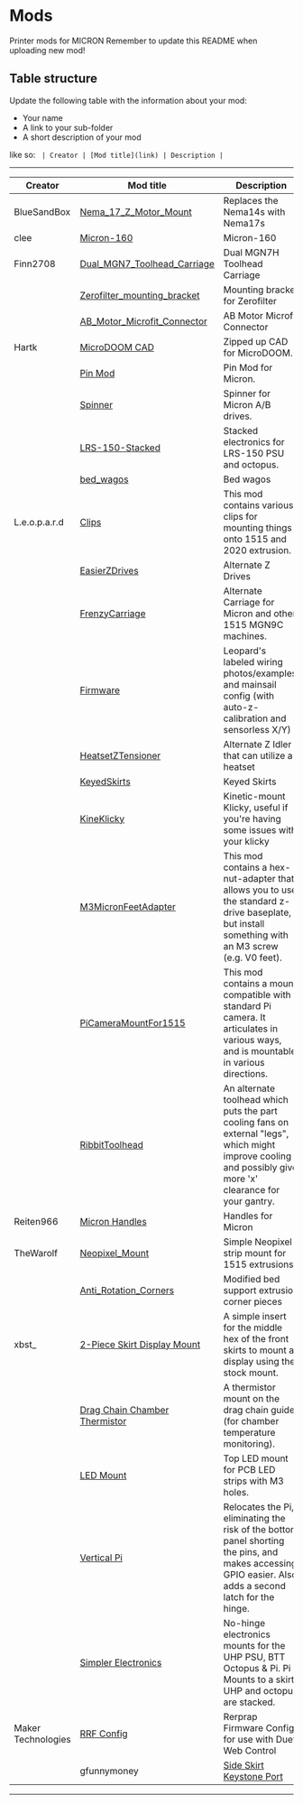 # Mods

Printer mods for MICRON
Remember to update this README when uploading new mod!

## Table structure

Update the following table with the information about your mod:
- Your name
- A link to your sub-folder
- A short description of your mod

like so:
`
| Creator | [Mod title](link) | Description |`

---

| Creator | Mod title | Description |
| --- | --- | --- |
|BlueSandBox|[Nema_17_Z_Motor_Mount](https://github.com/printersforants/Micron/tree/main/Mods/BlueSandBox/Nema_17_Z_Motor_Mount) | Replaces the Nema14s with Nema17s
|clee|[Micron-160](https://github.com/printersforants/Micron/tree/main/Mods/clee) | Micron-160
|Finn2708|[Dual_MGN7_Toolhead_Carriage](https://github.com/printersforants/Micron/tree/main/Mods/Finn2708/Dual_MGN7_Toolhead_Carriage) | Dual MGN7H Toolhead Carriage 
||[Zerofilter_mounting_bracket](https://github.com/printersforants/Micron/tree/main/Mods/Finn2708/Zerofilter_mounting_bracket) | Mounting bracket for Zerofilter 
||[AB_Motor_Microfit_Connector](https://github.com/printersforants/Micron/tree/main/Mods/Finn2708/AB_Motor_Microfit_Connector) | AB Motor Microfit Connector
|Hartk|[MicroDOOM CAD](https://github.com/printersforants/Micron/tree/main/Mods/Hartk) | Zipped up CAD for MicroDOOM.
||[Pin Mod](https://github.com/printersforants/Micron/tree/main/Mods/Hartk/Pin_Mod/) | Pin Mod for Micron.
||[Spinner](https://github.com/printersforants/Micron/tree/main/Mods/Hartk/Spinner) | Spinner for Micron A/B drives.
||[LRS-150-Stacked](https://github.com/printersforants/Micron/tree/main/Mods/Hartk/LRS-150-Stacked) | Stacked electronics for LRS-150 PSU and octopus.
||[bed_wagos](https://github.com/printersforants/Micron/tree/main/Mods/Hartk/bed_wagos) | Bed wagos
|L.e.o.p.a.r.d|[Clips](https://github.com/printersforants/Micron/tree/main/Mods/L.e.o.p.a.r.d/Clips) | This mod contains various clips for mounting things onto 1515 and 2020 extrusion.
||[EasierZDrives](https://github.com/printersforants/Micron/tree/main/Mods/L.e.o.p.a.r.d/EasierZDrives) |  Alternate Z Drives
||[FrenzyCarriage](https://github.com/printersforants/Micron/tree/main/Mods/L.e.o.p.a.r.d/FrenzyCarriage) | Alternate Carriage for Micron and other 1515 MGN9C machines.
||[Firmware](https://github.com/printersforants/Micron/tree/main/Mods/L.e.o.p.a.r.d/Firmware) | Leopard's labeled wiring photos/examples, and mainsail config (with auto-z-calibration and sensorless X/Y)
||[HeatsetZTensioner](https://github.com/printersforants/Micron/tree/main/Mods/L.e.o.p.a.r.d/HeatsetZTensioner) | Alternate Z Idler that can utilize a heatset
||[KeyedSkirts](https://github.com/printersforants/Micron/tree/main/Mods/L.e.o.p.a.r.d/KeyedSkirts) | Keyed Skirts
||[KineKlicky](https://github.com/printersforants/Micron/tree/main/Mods/L.e.o.p.a.r.d/KineKlicky) | Kinetic-mount Klicky, useful if you're having some issues with your klicky
||[M3MicronFeetAdapter](https://github.com/printersforants/Micron/tree/main/Mods/L.e.o.p.a.r.d/M3MicronFeetAdapter) | This mod contains a hex-nut-adapter that allows you to use the standard z-drive baseplate, but install something with an M3 screw (e.g. V0 feet).
||[PiCameraMountFor1515](https://github.com/printersforants/Micron/tree/main/Mods/L.e.o.p.a.r.d/PiCameraMountFor1515) | This mod contains a mount compatible with a standard Pi camera. It articulates in various ways, and is mountable in various directions.
||[RibbitToolhead](https://github.com/printersforants/Micron/tree/main/Mods/L.e.o.p.a.r.d/RibbitToolhead) | An alternate toolhead which puts the part cooling fans on external "legs", which might improve cooling and possibly give more 'x' clearance for your gantry.
|Reiten966|[Micron Handles](https://github.com/printersforants/Micron/tree/main/Mods/Reiten966/Micron_Handles) | Handles for Micron
|TheWarolf|[Neopixel_Mount](https://github.com/printersforants/Micron/tree/main/Mods/TheWarolf/UglyNeopixelMount) | Simple Neopixel strip mount for 1515 extrusions
||[Anti_Rotation_Corners](https://github.com/printersforants/Micron/tree/main/Mods/TheWarolf/AntiRotationCorners) | Modified bed support extrusion corner pieces 
| xbst_ | [2-Piece Skirt Display Mount](./xbst_/2_Piece_Skirt_Display_Mount) | A simple insert for the middle hex of the front skirts to mount a display using the stock mount. |
|| [Drag Chain Chamber Thermistor](./xbst_/Dragchain_Thermistor) | A thermistor mount on the drag chain guide (for chamber temperature monitoring). |
|| [LED Mount](./xbst_/LED_Mount) | Top LED mount for PCB LED strips with M3 holes. |
|| [Vertical Pi](./xbst_/Vertical_Pi) | Relocates the Pi, eliminating the risk of the bottom panel shorting the pins, and makes accessing GPIO easier. Also adds a second latch for the hinge. |
|| [Simpler Electronics](./xbst_/Simpler_Electronics) | No-hinge electronics mounts for the UHP PSU, BTT Octopus & Pi. Pi Mounts to a skirt, UHP and octopus are stacked. |
|Maker Technologies|[RRF Config](https://github.com/printersforants/Micron/tree/main/Mods/Maker%20Technologies/RRF%20Firmware) | Rerprap Firmware Config for use with Duet Web Control
||gfunnymoney|[Side Skirt Keystone Port](https://github.com/PrintersForAnts/Micron/tree/main/Mods/gfunnymoney/MicronSideSkirtKeystonePort) | Side skirt mod to add RJ45 keystone jack.
---
